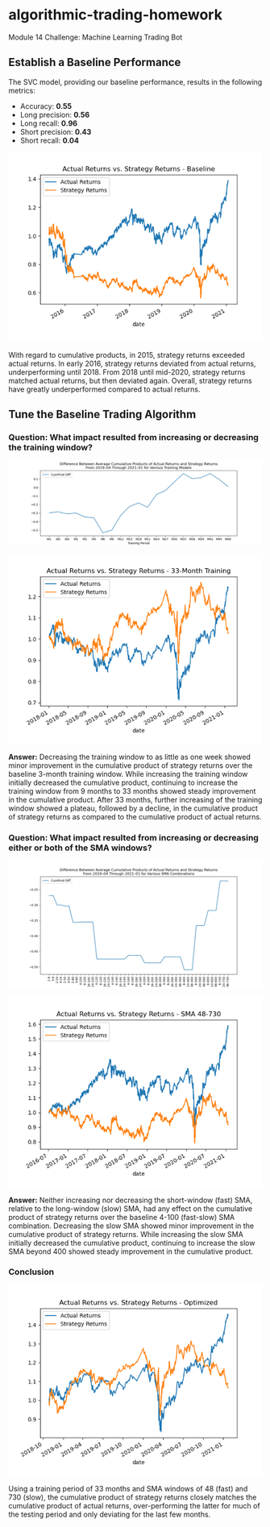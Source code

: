 # algorithmic-trading-homework
Module 14 Challenge: Machine Learning Trading Bot

## Establish a Baseline Performance
The SVC model, providing our baseline performance, results in the following metrics:
- Accuracy: **0.55**
- Long precision: **0.56**
- Long recall: **0.96**
- Short precision: **0.43**
- Short recall: **0.04**

![Actual Returns vs. Strategy Returns](Resources/actual_vs_strategy_returns_baseline.png)

With regard to cumulative products, in 2015, strategy returns exceeded actual returns. In early 2016, strategy returns deviated from actual returns, underperforming until 2018. From 2018 until mid-2020, strategy returns matched actual returns, but then deviated again. Overall, strategy returns have greatly underperformed compared to actual returns.

## Tune the Baseline Trading Algorithm

### Question: What impact resulted from increasing or decreasing the training window?
![Difference Between Average Cumulative Products of Actual Returns and Strategy Returns From 2019–04 Through 2021–01 for Various Training Models](Resources/avg_cumprod_diff_training.png)

![Actual Returns vs. Strategy Returns - 33-Month Training](Resources/actual_vs_strategy_returns_33M.png)

**Answer:** Decreasing the training window to as little as one week showed minor improvement in the cumulative product of strategy returns over the baseline 3-month training window. While increasing the training window initially decreased the cumulative product, continuing to increase the training window from 9 months to 33 months showed steady improvement in the cumulative product. After 33 months, further increasing of the training window showed a plateau, followed by a decline, in the cumulative product of strategy returns as compared to the cumulative product of actual returns.

### Question: What impact resulted from increasing or decreasing either or both of the SMA windows?
![Difference Between Average Cumulative Products of Actual Returns and Strategy Returns From 2019–04 Through 2021–01 for Various SMA Combinations](Resources/avg_cumprod_diff_sma.png)

![Actual Returns vs. Strategy Returns - SMA 48-730](Resources/actual_vs_strategy_returns_sma_48-730.png)

**Answer:** Neither increasing nor decreasing the short-window (fast) SMA, relative to the long-window (slow) SMA, had any effect on the cumulative product of strategy returns over the baseline 4-100 (fast-slow) SMA combination. Decreasing the slow SMA showed minor improvement in the cumulative product of strategy returns. While increasing the slow SMA initially decreased the cumulative product, continuing to increase the slow SMA beyond 400 showed steady improvement in the cumulative product.

### Conclusion
![Actual Returns vs. Strategy Returns - Optimized](Resources/actual_vs_strategy_returns_optimized.png)

Using a training period of 33 months and SMA windows of 48 (fast) and 730 (slow), the cumulative product of strategy returns closely matches the cumulative product of actual returns, over-performing the latter for much of the testing period and only deviating for the last few months.